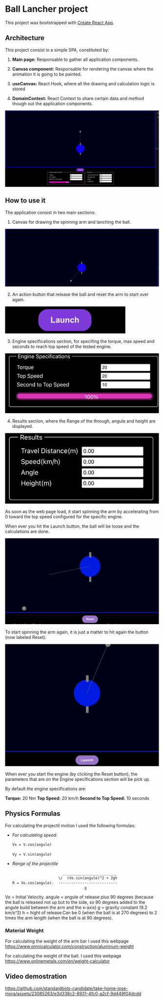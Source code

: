 # Ball Lancher project

This project was bootstrapped with [Create React App](https://github.com/facebook/create-react-app).

## Architecture

This project consist in a simple SPA, constituted by:

1. **Main page:** Responsable to gather all application components.

2. **Canvas component:** Responsable for rendering the canvas where the animation it is going to be painted.

3. **useCanvas:** React Hook, where all the drawing and calculation logic is stored

4. **DomainContext:** React Context to share certain data and method though out the application components.

![image](screenshots/application.png)

## How to use it

The application consist in two main sections:

1. Canvas for drawing the spinning arm and lanching the ball.

![image](screenshots/canvas.png)

2. An action button that release the ball and reset the arm to start over again.

![image](screenshots/actionButton.png)

3. Engine specifications section, for specifing the torque, max speed and seconds to reach top speed of the tested engine.

![image](screenshots/engineSpecifications.png)

4. Results section, where the Range of the through, angule and height are displayed.

![image](screenshots/CalculationResults.png)


 As soon as the web page load, it start spinning the arm by accelerating from 0 toward the top speed configured for the specific engine.

 When ever you hit the Launch button, the ball will be loose and the calculations are done.

 ![image](screenshots/BallLaunched.png)

 To start spinning the arm again, it is just a matter to hit again the button (now labeled Reset).

 ![image](screenshots/BallSpinning.png)

 When ever you start the engine (by clicking the Reset button), the parameters that are on the Engine specifications section will be pick up.

By default the engine specifications are:

**Torque:** 20 Nm
**Top Speed:** 20 km/h
**Second to Top Speed:** 10 seconds

## Physics Formulas

For calculating the projectil motion I used the following formulas:

* *For calculating speed:*

      Vx = V.cos(angule)

      Vy = V.sin(angule)

* *Range of the projectile*

                             _________________________
                           \/  (Vo.sin(angule)^2 + 2gh
      R = Vo.cos(angule).  ---------------------------
                                       g

Vo = Initial Velocity.
angule = angule of release plus 90 degrees (because the ball is released not up but to the side, so 90 degrees added to the angule build between the arm and the x-axis)
g = gravity constant (9.2 km/s^2)
h = hight of release.Can be 0 (when the ball is at 270 degrees) to 2 times the arm length (when the ball is at 90 degrees).

### Material Weight

For calculating the weight of the arm bar I used this webpage https://www.omnicalculator.com/construction/aluminum-weight

For calculating the weight of the ball. I used this webpage https://www.onlinemetals.com/en/weight-calculator

## Video demostration

https://github.com/standardbots-candidate/take-home-jose-mora/assets/23085263/e3d338c2-8931-4fc0-a2cf-9d449f04dcdd

